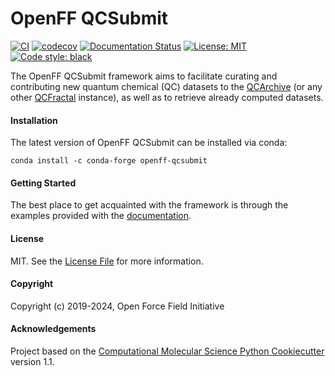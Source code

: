 OpenFF QCSubmit
===============

[//]: # (Badges)
[![CI](https://github.com/openforcefield/openff-qcsubmit/workflows/CI/badge.svg?branch=main)](https://github.com/openforcefield/openff-qcsubmit/actions)
[![codecov](https://codecov.io/gh/openforcefield/openff-qcsubmit/branch/main/graph/badge.svg)](https://codecov.io/gh/openforcefield/openff-qcsubmit/branch/main)
[![Documentation Status](https://readthedocs.org/projects/openff-qcsubmit/badge/?version=stable)](https://docs.openforcefield.org/projects/qcsubmit/en/stable/?badge=stable)
[![License: MIT](https://img.shields.io/badge/License-MIT-yellow.svg)](https://opensource.org/licenses/MIT)
[![Code style: black](https://img.shields.io/badge/code%20style-black-000000.svg)](https://github.com/psf/black)

The OpenFF QCSubmit framework aims to facilitate curating and contributing new quantum chemical (QC)
datasets to the [QCArchive](https://qcarchive.molssi.org/) (or any other [QCFractal](http://docs.qcarchive.molssi.org/projects/qcfractal/en/latest/)
instance), as well as to retrieve already computed datasets.

#### Installation

The latest version of OpenFF QCSubmit can be installed via conda:

    conda install -c conda-forge openff-qcsubmit

#### Getting Started

The best place to get acquainted with the framework is through the examples provided
with the [documentation](https://openff-qcsubmit.readthedocs.io).

#### License

MIT. See the [License File](LICENSE) for more information.

#### Copyright

Copyright (c) 2019-2024, Open Force Field Initiative

#### Acknowledgements

Project based on the
[Computational Molecular Science Python Cookiecutter](https://github.com/molssi/cookiecutter-cms) version 1.1.
